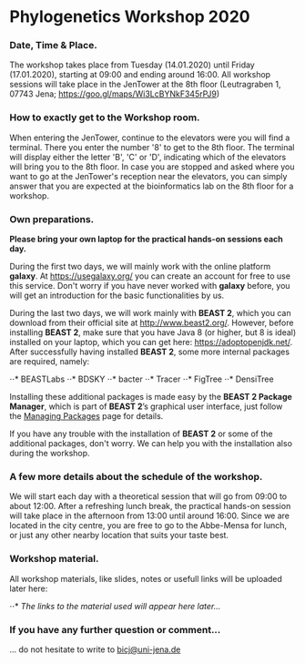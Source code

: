 # Phylogenetics Workshop 2020

### Date, Time & Place.

The workshop takes place from Tuesday (14.01.2020) until Friday (17.01.2020), starting at 09:00 and ending around 16:00.
All workshop sessions will take place in the JenTower at the 8th floor (Leutragraben 1, 07743 Jena; https://goo.gl/maps/Wi3LcBYNkF345rPJ9) 

### How to exactly get to the Workshop room.

When entering the JenTower, continue to the elevators were you will find a terminal. There you enter the number '8' to get to the 8th floor. The terminal will display either the letter 'B', 'C' or 'D', indicating which of the elevators will bring you to the 8th floor. 
In case you are stopped and asked where you want to go at the JenTower's reception near the elevators, you can simply answer that you are expected at the bioinformatics lab on the 8th floor for a workshop.

### Own preparations.

**Please bring your own laptop for the practical hands-on sessions each day.** 

During the first two days, we will mainly work with the online platform **galaxy**. At https://usegalaxy.org/ you can create an account for free to use this service. Don't worry if you have never worked with **galaxy** before, you will get an introduction for the basic functionalities by us.

During the last two days, we will work mainly with **BEAST 2**, which you can download from their official site at http://www.beast2.org/. However, before installing **BEAST 2**, make sure that you have Java 8 (or higher, but 8 is ideal) installed on your laptop, which you can get here: https://adoptopenjdk.net/. After successfully having installed **BEAST 2**, some more internal packages are required, namely:

⋅⋅* BEASTLabs
⋅⋅* BDSKY
⋅⋅* bacter
⋅⋅* Tracer
⋅⋅* FigTree
⋅⋅* DensiTree

Installing these additional packages is made easy by the **BEAST 2 Package Manager**, which is part of **BEAST 2**’s graphical user interface, just follow the [Managing Packages](http://www.beast2.org/managing-packages/index.html) page for details.

If you have any trouble with the installation of **BEAST 2** or some of the additional packages, don't worry. We can help you with the installation also during the workshop.

### A few more details about the schedule of the workshop.

We will start each day with a theoretical session that will go from 09:00 to about 12:00. After a refreshing lunch break, the practical hands-on session will take place in the afternoon from 13:00 until around 16:00. Since we are located in the city centre, you are free to go to the Abbe-Mensa for lunch, or just any other nearby location that suits your taste best.


### Workshop material.

All workshop materials, like slides, notes or usefull links will be uploaded later here:

⋅⋅* *The links to the material used will appear here later...* 

### If you have any further question or comment...

... do not hesitate to write to bicj@uni-jena.de
